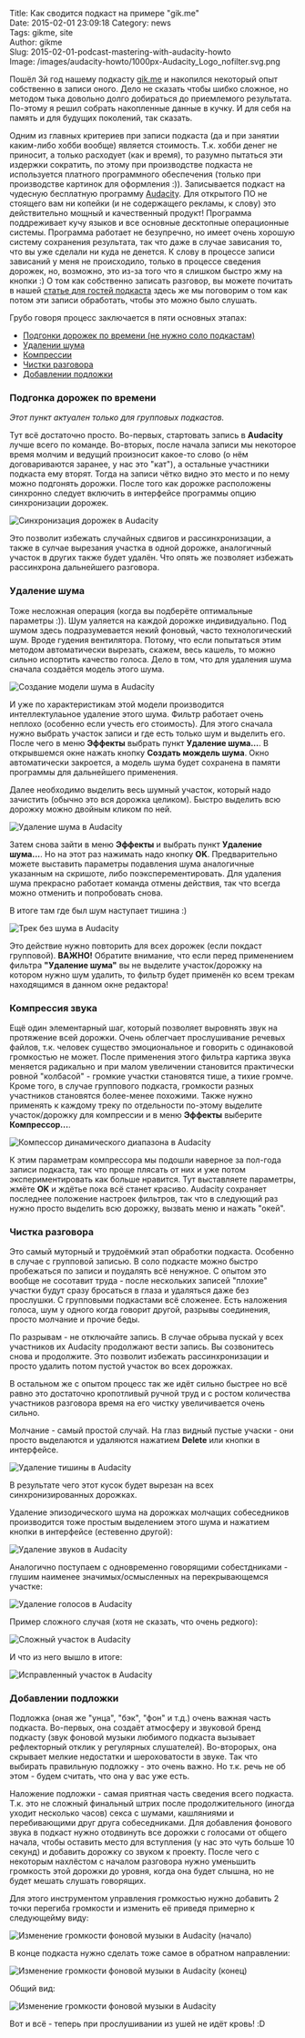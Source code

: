 Title: Как сводится подкаст на примере "gik.me"  
Date: 2015-02-01 23:09:18 
Category: news  
Tags: gikme, site  
Author: gikme  
Slug: 2015-02-01-podcast-mastering-with-audacity-howto  
Image: /images/audacity-howto/1000px-Audacity_Logo_nofilter.svg.png

Пошёл 3й год нашему подкасту [gik.me](http://gik.me/) и накопился некоторый опыт собственно в записи оного. Дело не сказать чтобы шибко сложное, но методом тыка довольно долго добираться до приемлемого результата. По-этому я решил собрать накопленные данные в кучку. И для себя на память и для будущих поколений, так сказать.

Одним из главных критериев при записи подкаста (да и при занятии каким-либо хобби вообще) является стоимость. Т.к. хобби денег не приносит, а только расходует (как и время), то разумно пытаться эти издержки сократить, по этому при производстве подкаста не используется платного программного обеспечения (только при производстве картинок для оформления :)). Записывается подкаст на чудесную бесплатную программу [Audacity](http://audacity.sourceforge.net/). Для открытого ПО не стоящего вам ни копейки (и не содержащего рекламы, к слову) это действительно мощный и качественный продукт! 
Программа поддреживает кучу языков и все основные десктопные операционные системы. Программа работает не безупречно, но имеет очень хорошую систему сохранения результата, так что даже в случае зависания то, что вы уже сделали ни куда не денется. К слову в процессе записи зависаний у меня не происходило, только в процессе сведения дорожек, но, возможно, это из-за того что я слишком быстро жму на кнопки :) 
О том как собственно записать разговор, вы можете почитать в нашей [статье для гостей подкаста]({filename}/pages/how-to-record.md) здесь же мы поговорим о том как потом эти записи обработать, чтобы это можно было слушать.

Грубо говоря процесс заключается в пяти основных этапах:

- [Подгонки дорожек по времени (не нужно соло подкастам)](#sync)  
- [Удалении шума](#denoise)  
- [Компрессии](#compression)  
- [Чистки разговора](#debug)  
- [Добавлении подложки](#background)

<a name="sync"></a>

### Подгонка дорожек по времени

*Этот пункт актуален только для групповых подкастов.*

Тут всё достаточно просто. Во-первых, стартовать запись в **Audacity** лучше всего по команде. Во-вторых, после начала записи мы некоторое время молчим и ведущий произносит какое-то слово (о нём договариваются заранее, у нас это "кат"), а остальные участники подкаста ему вторят. Тогда на записи чётко видно это место и по нему можно подгонять дорожки. После того как дорожке расположены синхронно следует включить в интерфейсе программы опцию синхронизации дорожек.

![Синхронизация дорожек в Audacity]({filename}/images/audacity-howto/audacity-sync.png)

Это позволит избежать случайных сдвигов и рассинхронизации, а также в сулчае вырезания участка в одной дорожке, аналогичный участок в других также будет удалён. Что опять же позволяет избежать рассинхрона дальнейшего разговора.

<a name="denoise"></a>

### Удаление шума

Тоже несложная операция (когда вы подберёте оптимальные параметры :)). Шум уаляется на каждой дорожке индивидуально. Под шумом здесь подразумевается некий фоновый, часто технологический шум. Вроде гудения вентилятора. Потому, что если попытаться этим методом автоматически вырезать, скажем, весь кашель, то можно сильно испортить качество голоса. Дело в том, что для удаления шума сначала создаётся модель этого шума.

![Создание модели шума в Audacity]({filename}/images/audacity-howto/audacity-noise-model.png)

И уже по характеристикам этой модели производится интеллектулаьное удаление этого шума. Фильтр работает очень неплохо (особенно если учесть его стоимость). Для этого сначала нужно выбрать участок записи и где есть только шум и выделить его. После чего в меню **Эффекты** выбрать пункт **Удаление шума...**. В открывшемся окне нажать кнопку **Создать мождель шума**. Окно автоматически закроется, а модель шума будет сохранена в памяти программы для дальнейшего применения.

Далее необходимо выделить весь шумный участок, который надо зачистить (обычно это вся дорожка целиком). Быстро выделить всю дорожку можно двойным кликом по ней.

![Удаление шума в Audacity]({filename}/images/audacity-howto/audacity-noice-clear.png)

Затем снова зайти в меню **Эффекты** и выбрать пункт **Удаление шума...**. Но на этот раз нажимать надо кнопку **OK**. Предварительно можете выставить параметры подавления шума аналогичные указанным на скришоте, либо поэксперементировать. Для удаления шума прекрасно работает команда отмены действия, так что всегда можно отменить и попробовать снова.

В итоге там где был шум наступает тишина :)

![Трек без шума в Audacity]({filename}/images/audacity-howto/audacity-denoised.png)

Это действие нужно повторить для всех дорожек (если покдаст групповой). 
**ВАЖНО!** Обратите внимание, что если перед применением фильтра **"Удаление шума"** вы не выделите участок/дорожку на котором нужно шум удалить, то фильтр будет применён ко всем трекам находящимся в данном окне редактора!

<a name="compression"></a>

### Компрессия звука

Ещё один элементарный шаг, который позволяет выровнять звук на протяжение всей дорожки. Очень облегчает прослушивание речевых файлов, т.к. человек существо эмоциональное и говорить с одинаковой громкостью не может. После применения этого фильтра картика звука меняется радикально и при малом увеличении становится практически ровной "колбасой" - громкие участки становятся тише, а тихие громче. Кроме того, в случае группового подкаста, громкости разных участников становятся более-менее похожими. Также нужно применять к каждому треку по отдельности по-этому выделите участок/дорожку для компрессии и в меню **Эффекты** выберите **Компрессор...**.

![Компессор динамического диапазона в Audacity]({filename}/images/audacity-howto/audacity-comressor.png)

К этим параметрам компрессора мы подошли наверное за пол-года записи подкаста, так что проще плясать от них и уже потом экспериментировать как больше нравится. Тут выставляете параметры, жмёте **OK** и ждётье пока всё станет красиво. Audacity сохраняет последнее положение настроек фильтров, так что в следующий раз нужно просто выделить всю дорожку, вызвать меню и нажать "окей".

<a name="debug"></a>

### Чистка разговора

Это самый муторный и трудоёмкий этап обработки подкаста. Особенно в случае с групповой записью. В соло подкасте можно быстро пробежаться по записи и поудалять всё ненужное. С опытом это вообще не сосотавит труда - после нескольких записей "плохие" участки будут сразу бросаться в глаза и удаляться даже без прослушки. С групповыми подкастами всё сложенее. Есть наложения голоса, шум у одного когда говорит другой, разрывы соединения, просто молчание и прочие беды.

По разрывам - не отключайте запись. В случае обрыва пускай у всех участников их Audacity продолжают вести запись. Вы созвонитесь снова и продолжите. Это позволит избежать рассинхронизации и просто удалить потом пустой участок во всех дорожках.

В остальном же с опытом процесс так же идёт сильно быстрее но всё равно это достаточно кропотливый ручной труд и с ростом количества участников разговора время на его чистку увеличивается очень сильно.

Молчание - самый простой случай. На глаз видный пустые учаски - они просто выделаются и удаляются нажатием 
**Delete** или кнопки в интерфейсе.

![Удаление тишины в Audacity]({filename}/images/audacity-howto/audacity-silence.png)

В результате чего этот кусок будет вырезан на всех синхронизированных дорожках.

Удаление эпизодического шума на дорожках молчащих собеседников производится тоже простым выделением этого шума и нажатием кнопки в интерфейсе (естевенно другой):

![Удаление звуков в Audacity]({filename}/images/audacity-howto/audacity-mute.png)

Аналогично поступаем с одновременно говорящими собестдниками - глушим наименее значимых/осмысленных на перекрывающемся участке:

![Удаление голосов в Audacity]({filename}/images/audacity-howto/audacity-mute-voice.png)

Пример сложного случая (хотя не сказать, что очень редкого):

![Сложный участок в Audacity]({filename}/images/audacity-howto/audacity-buggy-part.png)

И что из него вышло в итоге:

![Исправленный участок в Audacity]({filename}/images/audacity-howto/audacity-clear.png)

<a name="background"></a>

### Добавлении подложки

Подложка (оная же "унца", "бэк", "фон" и т.д.) очень важная часть подкаста. Во-первых, она создаёт атмосферу и звуковой бренд подкасту (звук фоновой музыки любимого подкаста вызывает рефлекторный отклик у регулярных слушателей). Во-второрых, она скрывает мелкие недостатки и шероховатости в звуке. Так что выбирать правильную подложку - это очень важно. Но т.к. речь не об этом - будем считать, что она у вас уже есть.

Наложение подложки - самая приятная часть сведения всего подкаста. Т.к. это не сложный финальный штрих после продолжительного (иногда уходит несколько часов) секса с шумами, кашляниями и перебивающими друг друга собеседниками. 
Для добавления фонового звука в подкаст нужно отодвинуть все дорожки с голосами от общего начала, чтобы оставить место для вступления (у нас это чуть больше 10 секунд) и добавить дорожку со звуком к проекту. После чего с некоторым нахлёстом с началом разговора нужно уменьшить громкость этой дорожки до уровня, когда она будет слышна, но не будет мешать слушать говорящих.

Для этого инструментом управления громкостью нужно добавить 2 точки перегиба громкости и изменить её приведя примерно к следующейму виду:

![Изменение громкости фоновой музыки в Audacity (начало)]({filename}/images/audacity-howto/audacity-background-level-begin.png)

В конце подкаста нужно сделать тоже самое в обратном направлении:

![Изменение громкости фоновой музыки в Audacity (конец)]({filename}/images/audacity-howto/audacity-background-level-end.png)

Общий вид:

![Изменение громкости фоновой музыки в Audacity]({filename}/images/audacity-howto/audacity-background-level.png)

Вот и всё - теперь при прослушивании из ушей не идёт кровь! :D

